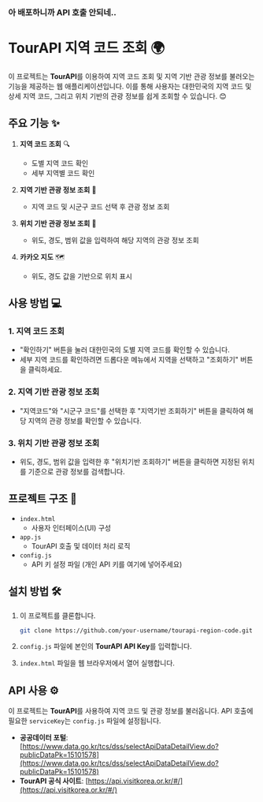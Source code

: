 ### 아 배포하니까 API 호출 안되네..

# TourAPI 지역 코드 조회 🌍

이 프로젝트는 **TourAPI**를 이용하여 지역 코드 조회 및 지역 기반 관광 정보를 불러오는 기능을 제공하는 웹 애플리케이션입니다. 이를 통해 사용자는 대한민국의 지역 코드 및 상세 지역 코드, 그리고 위치 기반의 관광 정보를 쉽게 조회할 수 있습니다. 😊

## 주요 기능 ✨

1. **지역 코드 조회** 🔍

   - 도별 지역 코드 확인
   - 세부 지역별 코드 확인

2. **지역 기반 관광 정보 조회** 🌆

   - 지역 코드 및 시군구 코드 선택 후 관광 정보 조회

3. **위치 기반 관광 정보 조회** 📍

   - 위도, 경도, 범위 값을 입력하여 해당 지역의 관광 정보 조회

4. **카카오 지도** 🗺️
   - 위도, 경도 값을 기반으로 위치 표시

## 사용 방법 💻

### 1. 지역 코드 조회

- "확인하기" 버튼을 눌러 대한민국의 도별 지역 코드를 확인할 수 있습니다.
- 세부 지역 코드를 확인하려면 드롭다운 메뉴에서 지역을 선택하고 "조회하기" 버튼을 클릭하세요.

### 2. 지역 기반 관광 정보 조회

- "지역코드"와 "시군구 코드"를 선택한 후 "지역기반 조회하기" 버튼을 클릭하여 해당 지역의 관광 정보를 확인할 수 있습니다.

### 3. 위치 기반 관광 정보 조회

- 위도, 경도, 범위 값을 입력한 후 "위치기반 조회하기" 버튼을 클릭하면 지정된 위치를 기준으로 관광 정보를 검색합니다.

## 프로젝트 구조 📁

- `index.html`
  - 사용자 인터페이스(UI) 구성
- `app.js`
  - TourAPI 호출 및 데이터 처리 로직
- `config.js`
  - API 키 설정 파일 (개인 API 키를 여기에 넣어주세요)

## 설치 방법 🛠️

1. 이 프로젝트를 클론합니다.

   ```bash
   git clone https://github.com/your-username/tourapi-region-code.git
   ```

2. `config.js` 파일에 본인의 **TourAPI API Key**를 입력합니다.

3. `index.html` 파일을 웹 브라우저에서 열어 실행합니다.

## API 사용 ⚙️

이 프로젝트는 **TourAPI**를 사용하여 지역 코드 및 관광 정보를 불러옵니다. API 호출에 필요한 `serviceKey`는 `config.js` 파일에 설정됩니다.

- **공공데이터 포털**: [https://www.data.go.kr/tcs/dss/selectApiDataDetailView.do?publicDataPk=15101578](https://www.data.go.kr/tcs/dss/selectApiDataDetailView.do?publicDataPk=15101578)
- **TourAPI 공식 사이트**: [https://api.visitkorea.or.kr/#/](https://api.visitkorea.or.kr/#/)
